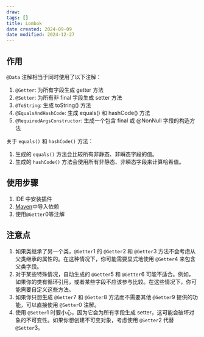 ```yaml
---
draw:
tags: []
title: Lombok
date created: 2024-09-09
date modified: 2024-12-27
---
```


## 作用

`@Data` 注解相当于同时使用了以下注解：

1. `@Getter`: 为所有字段生成 getter 方法
2. `@Setter`: 为所有非 final 字段生成 setter 方法
3. `@ToString`: 生成 toString() 方法
4. `@EqualsAndHashCode`: 生成 equals() 和 hashCode() 方法
5. `@RequiredArgsConstructor`: 生成一个包含 final 或 @NonNull 字段的构造方法

关于 `equals()` 和 `hashCode()` 方法：

1. 生成的 `equals()` 方法会比较所有非静态、非瞬态字段的值。
2. 生成的 `hashCode()` 方法会使用所有非静态、非瞬态字段来计算哈希值。

## 使用步骤

1. IDE 中安装插件
2. [Maven](Maven.md)中导入依赖
3. 使用`@Getter`0等注解

## 注意点

1. 如果类继承了另一个类，`@Getter`1 的 `@Getter`2 和 `@Getter`3 方法不会考虑从父类继承的属性的。在这种情况下，你可能需要显式地使用 `@Getter`4 来包含父类字段。
2. 对于某些特殊情况，自动生成的 `@Getter`5 和 `@Getter`6 可能不适合。例如，如果你的类有循环引用，或者某些字段不应该参与比较。在这些情况下，你可能需要自定义这些方法。
3. 如果你只想生成 `@Getter`7 和 `@Getter`8 方法而不需要其他 `@Getter`9 提供的功能，可以直接使用 `@Setter`0 注解。
4. 使用 `@Setter`1 时要小心，因为它会为所有字段生成 setter，这可能会破坏对象的不可变性。如果你想创建不可变对象，考虑使用 `@Setter`2 代替 `@Setter`3。
